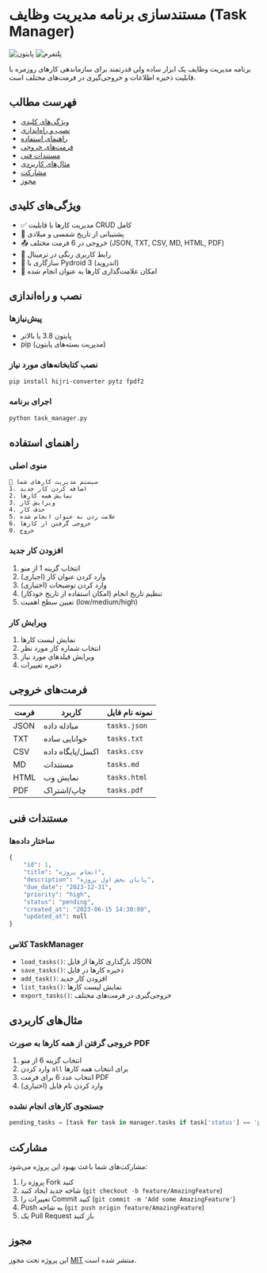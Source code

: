 # مستندسازی برنامه مدیریت وظایف (Task Manager)

![پایتون](https://img.shields.io/badge/Python-3.8+-blue.svg)
![پلتفرم](https://img.shields.io/badge/Platform-Pydroid%203%20%7C%20Windows%20%7C%20Linux-green.svg)

برنامه مدیریت وظایف یک ابزار ساده ولی قدرتمند برای سازماندهی کارهای روزمره با قابلیت ذخیره اطلاعات و خروجی‌گیری در فرمت‌های مختلف است.

## فهرست مطالب
- [ویژگی‌های کلیدی](#ویژگی‌های-کلیدی)
- [نصب و راه‌اندازی](#نصب-و-راه‌اندازی)
- [راهنمای استفاده](#راهنمای-استفاده)
- [فرمت‌های خروجی](#فرمت‌های-خروجی)
- [مستندات فنی](#مستندات-فنی)
- [مثال‌های کاربردی](#مثال‌های-کاربردی)
- [مشارکت](#مشارکت)
- [مجوز](#مجوز)

## ویژگی‌های کلیدی
- ✅ مدیریت کارها با قابلیت CRUD کامل
- 📅 پشتیبانی از تاریخ شمسی و میلادی
- 📤 خروجی در 6 فرمت مختلف (JSON, TXT, CSV, MD, HTML, PDF)
- 🎨 رابط کاربری رنگی در ترمینال
- 📱 سازگاری با Pydroid 3 (اندروید)
- 🔄 امکان علامت‌گذاری کارها به عنوان انجام شده

## نصب و راه‌اندازی

### پیش‌نیازها
- پایتون 3.8 یا بالاتر
- pip (مدیریت بسته‌های پایتون)

### نصب کتابخانه‌های مورد نیاز
```bash
pip install hijri-converter pytz fpdf2
```

### اجرای برنامه
```bash
python task_manager.py
```

## راهنمای استفاده

### منوی اصلی
```
📱 سیستم مدیریت کارهای شما
1. اضافه کردن کار جدید
2. نمایش همه کارها
3. ویرایش کار
4. حذف کار
5. علامت زدن به عنوان انجام شده
6. خروجی گرفتن از کارها
0. خروج
```

### افزودن کار جدید
1. انتخاب گزینه 1 از منو
2. وارد کردن عنوان کار (اجباری)
3. وارد کردن توضیحات (اختیاری)
4. تنظیم تاریخ انجام (امکان استفاده از تاریخ خودکار)
5. تعیین سطح اهمیت (low/medium/high)

### ویرایش کار
1. نمایش لیست کارها
2. انتخاب شماره کار مورد نظر
3. ویرایش فیلدهای مورد نیاز
4. ذخیره تغییرات

## فرمت‌های خروجی
| فرمت | کاربرد | نمونه نام فایل |
|------|--------|----------------|
| JSON | مبادله داده | `tasks.json` |
| TXT  | خوانایی ساده | `tasks.txt` |
| CSV  | اکسل/پایگاه داده | `tasks.csv` |
| MD   | مستندات | `tasks.md` |
| HTML | نمایش وب | `tasks.html` |
| PDF  | چاپ/اشتراک | `tasks.pdf` |

## مستندات فنی

### ساختار داده‌ها
```python
{
    "id": 1,
    "title": "انجام پروژه",
    "description": "پایان بخش اول پروژه",
    "due_date": "2023-12-31",
    "priority": "high",
    "status": "pending",
    "created_at": "2023-06-15 14:30:00",
    "updated_at": null
}
```

### کلاس TaskManager
- `load_tasks()`: بارگذاری کارها از فایل JSON
- `save_tasks()`: ذخیره کارها در فایل
- `add_task()`: افزودن کار جدید
- `list_tasks()`: نمایش لیست کارها
- `export_tasks()`: خروجی‌گیری در فرمت‌های مختلف

## مثال‌های کاربردی

### خروجی گرفتن از همه کارها به صورت PDF
1. انتخاب گزینه 6 از منو
2. وارد کردن `all` برای انتخاب همه کارها
3. انتخاب عدد 6 برای فرمت PDF
4. وارد کردن نام فایل (اختیاری)

### جستجوی کارهای انجام نشده
```python
pending_tasks = [task for task in manager.tasks if task['status'] == 'pending']
```

## مشارکت
مشارکت‌های شما باعث بهبود این پروژه می‌شود:
1. پروژه را Fork کنید
2. شاخه جدید ایجاد کنید (`git checkout -b feature/AmazingFeature`)
3. تغییرات را Commit کنید (`git commit -m 'Add some AmazingFeature'`)
4. Push به شاخه (`git push origin feature/AmazingFeature`)
5. یک Pull Request باز کنید

## مجوز
این پروژه تحت مجوز [MIT](LICENSE) منتشر شده است.
